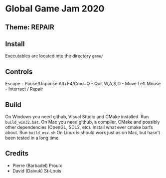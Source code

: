 # Global Game Jam 2020
## Theme: **REPAIR**

## Install
Executables are located into the directory `game/`

## Controls
Escape - Pause/Unpause
Alt+F4/Cmd+Q - Quit
W,A,S,D - Move
Left Mouse - Interract / Repair

## Build
On Windows you need github, Visual Studio and CMake installed. Run `build_win32.bat`.
On Mac you need github, a compiler, CMake and possibly other dependencies (OpenGL, SDL2, etc). Install what ever cmake barfs about. Run `build_osx.sh`
On Linux is should work just as on Mac, but hasn't been tested in a long time.

## Credits
- Pierre (Barbadel) Proulx
- David (Daivuk) St-Louis

